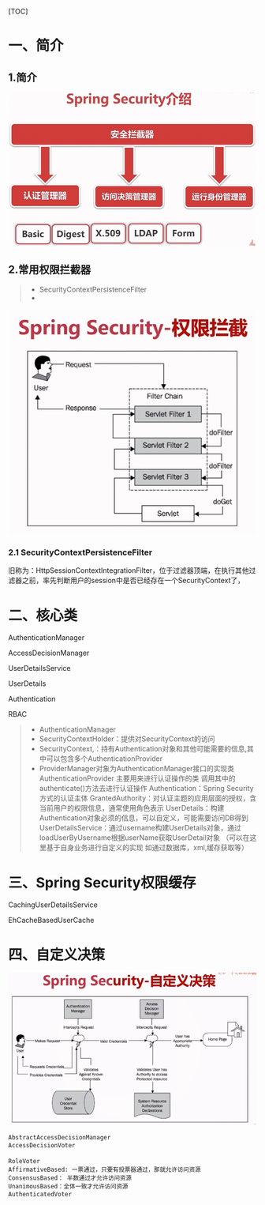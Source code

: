 [TOC]





# 一、简介

## 1.简介



![1567139936799](images/1567139936799.png)





## 2.常用权限拦截器

>- SecurityContextPersistenceFilter
>- 
>
>

![1567140159113](images/1567140159113.png)



### 2.1 SecurityContextPersistenceFilter

旧称为：HttpSessionContextIntegrationFilter，位于过滤器顶端，在执行其他过滤器之前，率先判断用户的session中是否已经存在一个SecurityContext了，









# 二、核心类

AuthenticationManager

AccessDecisionManager

UserDetailsService

UserDetails

Authentication



RBAC







> - AuthenticationManager
> - SecurityContextHolder：提供对SecurityContext的访问
> - SecurityContext,：持有Authentication对象和其他可能需要的信息,其中可以包含多个AuthenticationProvider
> - ProviderManager对象为AuthenticationManager接口的实现类
>         AuthenticationProvider 主要用来进行认证操作的类 调用其中的authenticate()方法去进行认证操作
>         Authentication：Spring Security方式的认证主体
>         GrantedAuthority：对认证主题的应用层面的授权，含当前用户的权限信息，通常使用角色表示
>        UserDetails：构建Authentication对象必须的信息，可以自定义，可能需要访问DB得到
>         UserDetailsService：通过username构建UserDetails对象，通过loadUserByUsername根据userName获取UserDetail对象 （可以在这里基于自身业务进行自定义的实现  如通过数据库，xml,缓存获取等）



# 三、Spring Security权限缓存

CachingUserDetailsService

EhCacheBasedUserCache





# 四、自定义决策



![1567147511205](images/1567147511205.png)



```
AbstractAccessDecisionManager
AccessDecisionVoter

RoleVoter
AffirmativeBased: 一票通过，只要有投票器通过，那就允许访问资源
ConsensusBased： 半数通过才允许访问资源
UnanimousBased：全体一致才允许访问资源
AuthenticatedVoter

```











